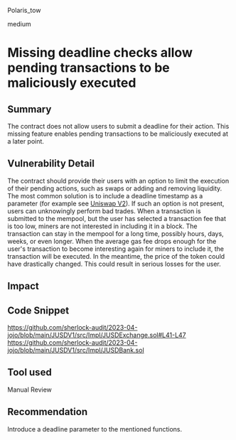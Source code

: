 Polaris_tow

medium

# Missing deadline checks allow pending transactions to be maliciously executed

## Summary
The contract does not allow users to submit a deadline for their action. This missing feature enables pending transactions to be maliciously executed at a later point.
## Vulnerability Detail
The contract should provide their users with an option to limit the execution of their pending actions, such as swaps or adding and removing liquidity. The most common solution is to include a deadline timestamp as a parameter (for example see [Uniswap V2](https://github.com/Uniswap/v2-periphery/blob/0335e8f7e1bd1e8d8329fd300aea2ef2f36dd19f/contracts/UniswapV2Router02.sol#L229)). If such an option is not present, users can unknowingly perform bad trades.
When a transaction is submitted to the mempool, but the user has selected a transaction fee that is too low, miners are not interested in including it in a block. The transaction can stay in the mempool for a long time, possibly hours, days, weeks, or even longer. When the average gas fee drops enough for the user's transaction to become interesting again for miners to include it, the transaction will be executed. In the meantime, the price of the token could have drastically changed. This could result in serious losses for the user.

## Impact

## Code Snippet
https://github.com/sherlock-audit/2023-04-jojo/blob/main/JUSDV1/src/Impl/JUSDExchange.sol#L41-L47
https://github.com/sherlock-audit/2023-04-jojo/blob/main/JUSDV1/src/Impl/JUSDBank.sol

## Tool used

Manual Review

## Recommendation
Introduce a deadline parameter to the mentioned functions.